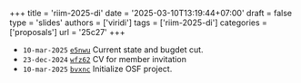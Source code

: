 +++
title = 'riim-2025-di'
date = '2025-03-10T13:19:44+07:00'
draft = false
type = 'slides'
authors = ['viridi']
tags = ['riim-2025-di']
categories = ['proposals']
url = '25c27'
+++

+ `10-mar-2025` [`e5nwu`](https://osf.io/e5nwu) Current state and bugdet cut.
+ `23-dec-2024` [`wfz62`](https://osf.io/wfz62) CV for member invitation
+ `10-mar-2025` [`bvxnc`](https://osf.io/bvxnc) Initialize OSF project.